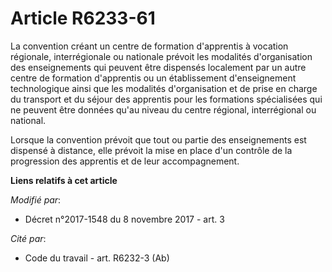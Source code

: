 # Article R6233-61

La convention créant un centre de formation d'apprentis à vocation régionale, interrégionale ou nationale prévoit les
modalités d'organisation des enseignements qui peuvent être dispensés localement par un autre centre de formation d'apprentis
ou un établissement d'enseignement technologique ainsi que les modalités d'organisation et de prise en charge du transport et
du séjour des apprentis pour les formations spécialisées qui ne peuvent être données qu'au niveau du centre régional,
interrégional ou national.

Lorsque la convention prévoit que tout ou partie des enseignements est dispensé à distance, elle prévoit la mise en place
d'un contrôle de la progression des apprentis et de leur accompagnement.

**Liens relatifs à cet article**

_Modifié par_:

  - Décret n°2017-1548 du 8 novembre 2017 - art. 3

_Cité par_:

  - Code du travail - art. R6232-3 (Ab)
